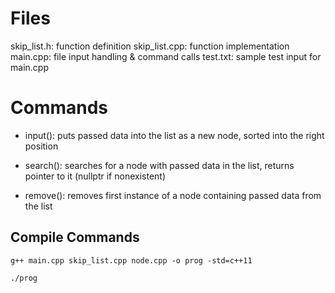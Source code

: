 # Files
skip_list.h: function definition
skip_list.cpp: function implementation
main.cpp: file input handling & command calls
test.txt: sample test input for main.cpp

# Commands
- input(): puts passed data into the list as a new node, sorted into the right position

- search(): searches for a node with passed data in the list, returns pointer to it (nullptr if nonexistent)

- remove(): removes first instance of a node containing passed data from the list

## Compile Commands

```
g++ main.cpp skip_list.cpp node.cpp -o prog -std=c++11

./prog

```
